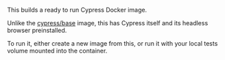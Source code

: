 This builds a ready to run Cypress Docker image.

Unlike the [cypress/base](https://hub.docker.com/r/cypress/base/) image, this has Cypress itself
and its headless browser preinstalled.

To run it, either create a new image from this, or run it with your local tests volume mounted
into the container.
